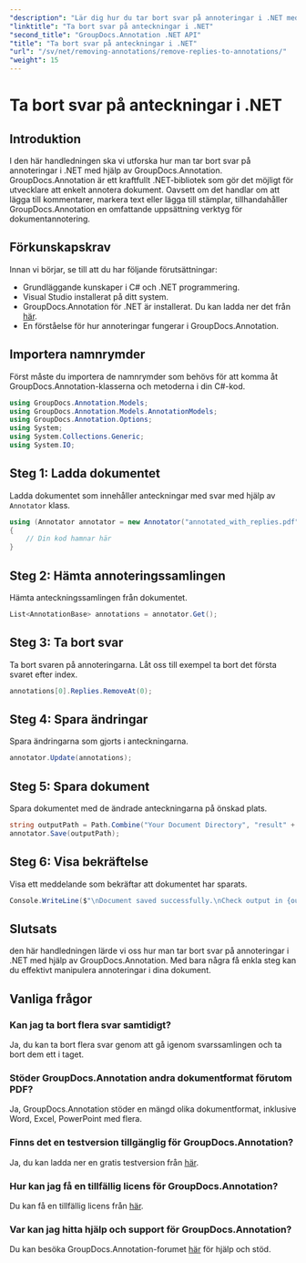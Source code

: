 ```yaml
---
"description": "Lär dig hur du tar bort svar på annoteringar i .NET med GroupDocs.Annotation. Steg-för-steg-guide med kodexempel."
"linktitle": "Ta bort svar på anteckningar i .NET"
"second_title": "GroupDocs.Annotation .NET API"
"title": "Ta bort svar på anteckningar i .NET"
"url": "/sv/net/removing-annotations/remove-replies-to-annotations/"
"weight": 15
---
```


# Ta bort svar på anteckningar i .NET

## Introduktion
I den här handledningen ska vi utforska hur man tar bort svar på annoteringar i .NET med hjälp av GroupDocs.Annotation. GroupDocs.Annotation är ett kraftfullt .NET-bibliotek som gör det möjligt för utvecklare att enkelt annotera dokument. Oavsett om det handlar om att lägga till kommentarer, markera text eller lägga till stämplar, tillhandahåller GroupDocs.Annotation en omfattande uppsättning verktyg för dokumentannotering.
## Förkunskapskrav
Innan vi börjar, se till att du har följande förutsättningar:
- Grundläggande kunskaper i C# och .NET programmering.
- Visual Studio installerat på ditt system.
- GroupDocs.Annotation för .NET är installerat. Du kan ladda ner det från [här](https://releases.groupdocs.com/annotation/net/).
- En förståelse för hur annoteringar fungerar i GroupDocs.Annotation.

## Importera namnrymder
Först måste du importera de namnrymder som behövs för att komma åt GroupDocs.Annotation-klasserna och metoderna i din C#-kod.
```csharp
using GroupDocs.Annotation.Models;
using GroupDocs.Annotation.Models.AnnotationModels;
using GroupDocs.Annotation.Options;
using System;
using System.Collections.Generic;
using System.IO;
```
## Steg 1: Ladda dokumentet
Ladda dokumentet som innehåller anteckningar med svar med hjälp av `Annotator` klass.
```csharp
using (Annotator annotator = new Annotator("annotated_with_replies.pdf"))
{
    // Din kod hamnar här
}
```
## Steg 2: Hämta annoteringssamlingen
Hämta anteckningssamlingen från dokumentet.
```csharp
List<AnnotationBase> annotations = annotator.Get();
```
## Steg 3: Ta bort svar
Ta bort svaren på annoteringarna. Låt oss till exempel ta bort det första svaret efter index.
```csharp
annotations[0].Replies.RemoveAt(0);
```
## Steg 4: Spara ändringar
Spara ändringarna som gjorts i anteckningarna.
```csharp
annotator.Update(annotations);
```
## Steg 5: Spara dokument
Spara dokumentet med de ändrade anteckningarna på önskad plats.
```csharp
string outputPath = Path.Combine("Your Document Directory", "result" + Path.GetExtension("input.pdf"));
annotator.Save(outputPath);
```
## Steg 6: Visa bekräftelse
Visa ett meddelande som bekräftar att dokumentet har sparats.
```csharp
Console.WriteLine($"\nDocument saved successfully.\nCheck output in {outputPath}.");
```

## Slutsats
den här handledningen lärde vi oss hur man tar bort svar på annoteringar i .NET med hjälp av GroupDocs.Annotation. Med bara några få enkla steg kan du effektivt manipulera annoteringar i dina dokument.
## Vanliga frågor
### Kan jag ta bort flera svar samtidigt?
Ja, du kan ta bort flera svar genom att gå igenom svarssamlingen och ta bort dem ett i taget.
### Stöder GroupDocs.Annotation andra dokumentformat förutom PDF?
Ja, GroupDocs.Annotation stöder en mängd olika dokumentformat, inklusive Word, Excel, PowerPoint med flera.
### Finns det en testversion tillgänglig för GroupDocs.Annotation?
Ja, du kan ladda ner en gratis testversion från [här](https://releases.groupdocs.com/).
### Hur kan jag få en tillfällig licens för GroupDocs.Annotation?
Du kan få en tillfällig licens från [här](https://purchase.groupdocs.com/temporary-license/).
### Var kan jag hitta hjälp och support för GroupDocs.Annotation?
Du kan besöka GroupDocs.Annotation-forumet [här](https://forum.groupdocs.com/c/annotation/10) för hjälp och stöd.